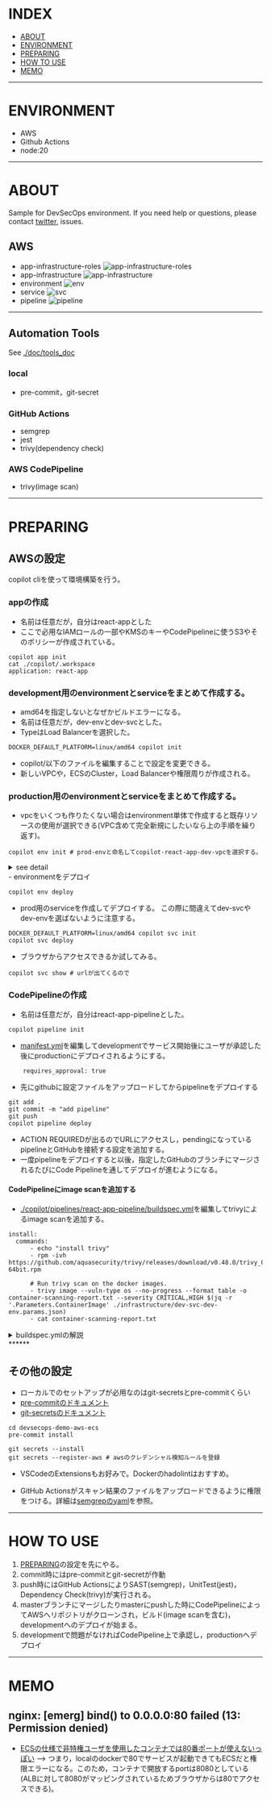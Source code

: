 # INDEX
- [ABOUT](#ABOUT)
- [ENVIRONMENT](#ENVIRONMENT)
- [PREPARING](#PREPARING)
- [HOW TO USE](#HOW-TO-USE)
- [MEMO](#MEMO)
******


# ENVIRONMENT
- AWS
- Github Actions
- node:20
******


# ABOUT
Sample for DevSecOps environment.
If you need help or questions, please contact [twitter](https://twitter.com/sigma5736394841), issues.
## AWS
- app-infrastructure-roles
![app-infrastructure-roles](./doc/fig/cfn/app-infrastructure-roles.png)
- app-infrastructure
![app-infrastructure](./doc/fig/cfn/app-infrastructure.png)
- environment
![env](./doc/fig/cfn/env.png)
- service
![svc](./doc/fig/cfn/svc.png)
- pipeline
![pipeline](./doc/fig/cfn/pipeline.png)
******


## Automation Tools
See [./doc/tools_doc](./doc/tools_doc)
### local
- pre-commit，git-secret
### GitHub Actions
- semgrep
- jest
- trivy(dependency check)

### AWS CodePipeline
- trivy(image scan)
******


# PREPARING
## AWSの設定
copilot cliを使って環境構築を行う。
### appの作成
- 名前は任意だが，自分はreact-appとした
- ここで必用なIAMロールの一部やKMSのキーやCodePipelineに使うS3やそのポリシーが作成されている。

```shell
copilot app init
cat ./copilot/.workspace
application: react-app
```
### development用のenvironmentとserviceをまとめて作成する。
- amd64を指定しないとなぜかビルドエラーになる。
- 名前は任意だが，dev-envとdev-svcとした。
- TypeはLoad Balancerを選択した。

```shell
DOCKER_DEFAULT_PLATFORM=linux/amd64 copilot init
```
- copilot/以下のファイルを編集することで設定を変更できる。
- 新しいVPCや，ECSのCluster，Load Balancerや権限周りが作成される。

### production用のenvironmentとserviceをまとめて作成する。
- vpcをいくつも作りたくない場合はenvironment単体で作成すると既存リソースの使用が選択できる(VPC含めて完全新規にしたいなら上の手順を繰り返す)。

```shell
copilot env init # prod-envと命名してcopilot-react-app-dev-vpcを選択する。
```
<details>
<summary>see detail</summary>

```shell
copilot env init
Environment name: prod-env

  Which credentials would you like to use to create hoge?  [Use arrows to move, type to filter, ? for more help]
    Enter temporary credentials
  > [profile default]


Environment name: prod-env
Credential source: [profile default]
Would you like to use the default configuration for a new environment?
    - A new VPC with 2 AZs, 2 public subnets and 2 private subnets
    - A new ECS Cluster
    - New IAM Roles to manage services and jobs in your environment
  [Use arrows to move, type to filter]
    Yes, use default.
    Yes, but I'd like configure the default resources (CIDR ranges, AZs).
  > No, I'd like to import existing resources (VPC, subnets).


Environment name: prod-env
Credential source: [profile default]
Default environment configuration? No, I'd like to import existing resources

  Which VPC would you like to use?  [Use arrows to move, type to filter]
  > vpc-xxxxxxxxxxxxxxxxx (copilot-react-app-dev-env)
```
</details>
- environmentをデプロイ

```shell
copilot env deploy
```

- prod用のserviceを作成してデプロイする。
この際に間違えてdev-svcやdev-envを選ばないように注意する。

```shell
DOCKER_DEFAULT_PLATFORM=linux/amd64 copilot svc init
copilot svc deploy
```
- ブラウザからアクセスできるか試してみる。

```shell
copilot svc show # urlが出てくるので
```


### CodePipelineの作成
- 名前は任意だが，自分はreact-app-pipelineとした。

```shell
copilot pipeline init
```
- [manifest.yml](./copilot/pipelines/react-app-pipeline/manifest.yml)を編集してdevelopmentでサービス開始後にユーザが承認した後にproductionにデプロイされるようにする。

```
    requires_approval: true
```
- 先にgithubに設定ファイルをアップロードしてからpipelineをデプロイする

```shell
git add .
git commit -m "add pipeline"
git push
copilot pipeline deploy
```
- ACTION REQUIREDが出るのでURLにアクセスし，pendingになっているpipelineとGitHubを接続する設定を追加する。
- 一度pipelineをデプロイすると以後，指定したGitHubのブランチにマージされるたびにCode Pipelineを通してデプロイが進むようになる。
#### CodePipelineにimage scanを追加する
- [./copilot/pipelines/react-app-pipeline/buildspec.yml](./copilot/pipelines/react-app-pipeline/buildspec.yml)を編集してtrivyによるimage scanを追加する。

```
install:
  commands:
      - echo "install trivy"
      - rpm -ivh https://github.com/aquasecurity/trivy/releases/download/v0.48.0/trivy_0.48.0_Linux-64bit.rpm
```

```
      # Run trivy scan on the docker images.
      - trivy image --vuln-type os --no-progress --format table -o container-scanning-report.txt --severity CRITICAL,HIGH $(jq -r '.Parameters.ContainerImage' ./infrastructure/dev-svc-dev-env.params.json)
      - cat container-scanning-report.txt
```

<details>
<summary>buildspec.ymlの解説</summary><div>
- ./infrastructureをビルドによって作成しており，この中にECRのイメージが書いてあるのでこれをjqコマンドで抜き出している。
- trivyに関する詳細は[./doc/tools_doc/trivy.md]を確認。

```
cat ./infrastructure/dev-svc-dev-env.params.json
{
  "Parameters": {
    "AddonsTemplateURL": "",
    "AppName": "react-app",
    "ContainerImage": "xxxxxx.dkr.ecr.ap-northeast-1.amazonaws.com/react-app/dev-svc:xxxxxx-xxxxx-xxxx-xxxx-xxxxxxxxxxxx-dev-env",
  }
}
jq -r '.Parameters.ContainerImage' ./infrastructure/dev-svc-dev-env.params.json
xxxxxx.dkr.ecr.ap-northeast-1.amazonaws.com/react-app/dev-svc:xxxxxx-xxxxx-xxxx-xxxx-xxxxxxxxxxxx-dev-env
```

</div></details>
******


## その他の設定
- ローカルでのセットアップが必用なのはgit-secretsとpre-commitくらい
- [pre-commitのドキュメント](./doc/tools_doc/pre-commit.md)
- [git-secretsのドキュメント](./doc/tools_doc/git-secret.md)

```shell
cd devsecops-demo-aws-ecs
pre-commit install

git secrets --install
git secrets --register-aws # awsのクレデンシャル検知ルールを登録
```
- VSCodeのExtensionsもお好みで。Dockerのhadolintはおすすめ。

- GitHub Actionsがスキャン結果のファイルをアップロードできるように権限をつける。詳細は[semgrepのyaml](./.github/workflows/react-semgrep.yaml)を参照。
******


# HOW TO USE
1. [PREPARING](#PREPARING)の設定を先にやる。
2. commit時にはpre-commitとgit-secretが作動
3. push時にはGitHub ActionsによりSAST(semgrep)，UnitTest(jest)，Dependency Check(trivy)が実行される。
4. masterブランチにマージしたりmasterにpushした時にCodePipelineによってAWSへリポジトリがクローンされ，ビルド(image scanを含む)，developmentへのデプロイが始まる。
5. developmentで問題がなければCodePipeline上で承認し，productionへデプロイ
******


# MEMO
## nginx: [emerg] bind() to 0.0.0.0:80 failed (13: Permission denied)
- [ECSの仕様で非特権ユーザを使用したコンテナでは80番ポートが使えないっぽい](https://repost.aws/questions/QU1bCV9wT4T5iBrrP1c2ISfg/container-cannot-bind-to-port-80-running-as-non-root-user-on-ecs-fargate) --> つまり，localのdockerで80でサービスが起動できてもECSだと権限エラーになる。このため，コンテナで開放するportは8080としている(ALBに対して8080がマッピングされているためブラウザからは80でアクセスできる)。
